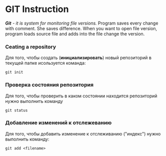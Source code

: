 # GIT Instruction

_**Git** - it is system for monitoring file versions._ Program saves every change with comment. She saves difference. When you want to open file version, program loads source file and adds into the file change the version.

### Ceating a repository

Для того, чтобы создать (**инициализировать**) новый репозиторий в текущей папке исользуется команда: 

    git init

### Проверка состояния репозитория

Для того, чтобы проверить в каком состоянии находится репозиторий нужно выполнить команду 

    git status

### Добавление изменений к отслежеванию

Для того, чтобы добавить изменение к отслеживанию ("индекс") нужно выполнить команду:

    git add <filename>

